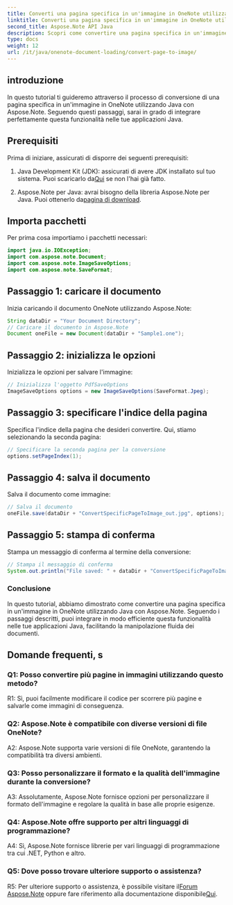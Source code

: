 ```yaml
---
title: Converti una pagina specifica in un'immagine in OneNote utilizzando Java
linktitle: Converti una pagina specifica in un'immagine in OneNote utilizzando Java
second_title: Aspose.Note API Java
description: Scopri come convertire una pagina specifica in un'immagine in OneNote utilizzando Java con Aspose.Note. Segui la nostra guida passo passo per un'integrazione perfetta.
type: docs
weight: 12
url: /it/java/onenote-document-loading/convert-page-to-image/
---
```

## introduzione

In questo tutorial ti guideremo attraverso il processo di conversione di una pagina specifica in un'immagine in OneNote utilizzando Java con Aspose.Note. Seguendo questi passaggi, sarai in grado di integrare perfettamente questa funzionalità nelle tue applicazioni Java.

## Prerequisiti

Prima di iniziare, assicurati di disporre dei seguenti prerequisiti:

1.  Java Development Kit (JDK): assicurati di avere JDK installato sul tuo sistema. Puoi scaricarlo da[Qui](https://www.oracle.com/java/technologies/javase-jdk11-downloads.html) se non l'hai già fatto.

2.  Aspose.Note per Java: avrai bisogno della libreria Aspose.Note per Java. Puoi ottenerlo da[pagina di download](https://releases.aspose.com/note/java/).

## Importa pacchetti

Per prima cosa importiamo i pacchetti necessari:

```java
import java.io.IOException;
import com.aspose.note.Document;
import com.aspose.note.ImageSaveOptions;
import com.aspose.note.SaveFormat;
```

## Passaggio 1: caricare il documento

Inizia caricando il documento OneNote utilizzando Aspose.Note:

```java
String dataDir = "Your Document Directory";
// Caricare il documento in Aspose.Note
Document oneFile = new Document(dataDir + "Sample1.one");
```

## Passaggio 2: inizializza le opzioni

Inizializza le opzioni per salvare l'immagine:

```java
// Inizializza l'oggetto PdfSaveOptions
ImageSaveOptions options = new ImageSaveOptions(SaveFormat.Jpeg);
```

## Passaggio 3: specificare l'indice della pagina

Specifica l'indice della pagina che desideri convertire. Qui, stiamo selezionando la seconda pagina:

```java
// Specificare la seconda pagina per la conversione
options.setPageIndex(1);
```

## Passaggio 4: salva il documento

Salva il documento come immagine:

```java
// Salva il documento
oneFile.save(dataDir + "ConvertSpecificPageToImage_out.jpg", options);
```

## Passaggio 5: stampa di conferma

Stampa un messaggio di conferma al termine della conversione:

```java
// Stampa il messaggio di conferma
System.out.println("File saved: " + dataDir + "ConvertSpecificPageToImage_out.jpg");
```

### Conclusione

In questo tutorial, abbiamo dimostrato come convertire una pagina specifica in un'immagine in OneNote utilizzando Java con Aspose.Note. Seguendo i passaggi descritti, puoi integrare in modo efficiente questa funzionalità nelle tue applicazioni Java, facilitando la manipolazione fluida dei documenti.

## Domande frequenti, s

### Q1: Posso convertire più pagine in immagini utilizzando questo metodo?

R1: Sì, puoi facilmente modificare il codice per scorrere più pagine e salvarle come immagini di conseguenza.

### Q2: Aspose.Note è compatibile con diverse versioni di file OneNote?

A2: Aspose.Note supporta varie versioni di file OneNote, garantendo la compatibilità tra diversi ambienti.

### Q3: Posso personalizzare il formato e la qualità dell'immagine durante la conversione?

A3: Assolutamente, Aspose.Note fornisce opzioni per personalizzare il formato dell'immagine e regolare la qualità in base alle proprie esigenze.

### Q4: Aspose.Note offre supporto per altri linguaggi di programmazione?

A4: Sì, Aspose.Note fornisce librerie per vari linguaggi di programmazione tra cui .NET, Python e altro.

### Q5: Dove posso trovare ulteriore supporto o assistenza?

 R5: Per ulteriore supporto o assistenza, è possibile visitare il[Forum Aspose.Note](https://forum.aspose.com/c/note/28) oppure fare riferimento alla documentazione disponibile[Qui](https://reference.aspose.com/note/java/).